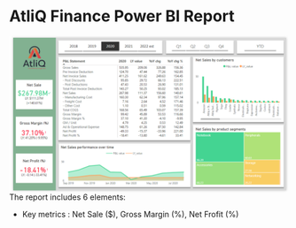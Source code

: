 # AtliQ Finance Power BI Report
<img src="finance_dashboard.PNG" align=left>

The report includes 6 elements:
- Key metrics : Net Sale ($), Gross Margin (%), Net Frofit (%)
